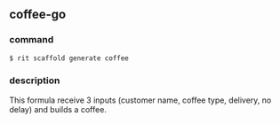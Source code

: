 ## coffee-go

### command
```bash
$ rit scaffold generate coffee
```

### description
This formula receive 3 inputs (customer name, coffee type, delivery, no delay) and builds a coffee.
